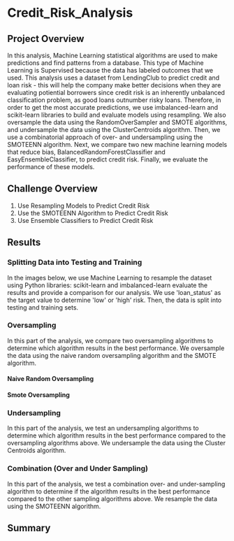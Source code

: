 # Credit_Risk_Analysis


## Project Overview

In this analysis, Machine Learning statistical algorithms are used to make predictions and find patterns from a database. This type of Machine Learning is Supervised because the data has labeled outcomes that we used. This analysis uses a dataset from LendingClub to predict credit and loan risk - this will help the company make better decisions when they are evaluating potiential borrowers since credit risk is an inherently unbalanced classification problem, as good loans  outnumber risky loans. Therefore, in order to get the most accurate predictions, we use imbalanced-learn and scikit-learn libraries to build and evaluate models using resampling. We also oversample the data using the RandomOverSampler and SMOTE algorithms, and undersample the data using the ClusterCentroids algorithm. Then, we use a combinatorial approach of over- and undersampling using the SMOTEENN algorithm. Next, we compare two new machine learning models that reduce bias, BalancedRandomForestClassifier and EasyEnsembleClassifier, to predict credit risk. Finally, we evaluate the performance of these models. 


## Challenge Overview

1. Use Resampling Models to Predict Credit Risk
2. Use the SMOTEENN Algorithm to Predict Credit Risk
3. Use Ensemble Classifiers to Predict Credit Risk


## Results

### Splitting Data into Testing and Training 

In the images below, we use Machine Learning to resample the dataset using Python libraries: scikit-learn and imbalanced-learn evaluate the results and provide a comparison for our analysis. We use 'loan_status' as the target value to determine 'low' or 'high' risk. Then, the data is split into testing and training sets.









### Oversampling

In this part of the analysis, we compare two oversampling algorithms to determine which algorithm results in the best performance. We oversample the data using the naive random oversampling algorithm and the SMOTE algorithm.






#### Naive Random Oversampling 








#### Smote Oversampling 




### Undersampling 


In this part of the analysis, we test an undersampling algorithms to determine which algorithm results in the best performance compared to the oversampling algorithms above. We undersample the data using the Cluster Centroids algorithm. 







### Combination (Over and Under Sampling)

In this part of the analysis, we test a combination over- and under-sampling algorithm to determine if the algorithm results in the best performance compared to the other sampling algorithms above. We resample the data using the SMOTEENN algorithm.














 
## Summary 

